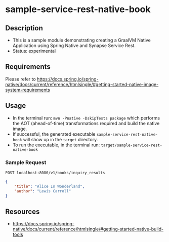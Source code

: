 # sample-service-rest-native-book

## Description

- This is a sample module demonstrating creating a GraalVM Native Application using Spring Native and Synapse Service Rest.
- Status: experimental

## Requirements 
Please refer to https://docs.spring.io/spring-native/docs/current/reference/htmlsingle/#getting-started-native-image-system-requirements

## Usage

- In the terminal run: `mvn -Pnative -DskipTests package` which performs the AOT (ahead-of-time) transformations required and build the native image.
- If successful, the generated executable `sample-service-rest-native-book` will show up in the `target` directory.
- To run the executable, in the terminal run: `target/sample-service-rest-native-book`

### Sample Request
`POST localhost:8080/v1/books/inquiry_results`
```json
{
	"title": "Alice In Wonderland",
	"author": "Lewis Carroll"
}
```

## Resources
- https://docs.spring.io/spring-native/docs/current/reference/htmlsingle/#getting-started-native-build-tools 